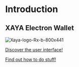 # Introduction

## XAYA Electron Wallet

![Xaya-logo-Rx-b-800x441](img/xaya-logo-rx-b-800x441.png)

[Discover the user interface!](the_wallet_ui.html)

[Find out how to do stuff!](how_do_i.html)


